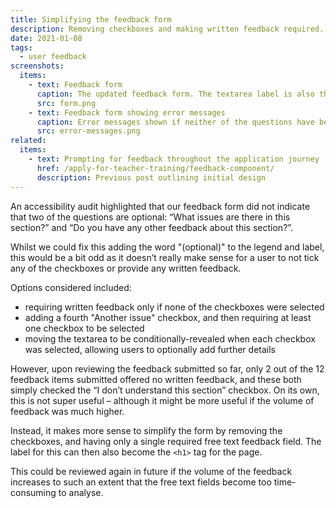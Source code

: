 ```yaml
---
title: Simplifying the feedback form
description: Removing checkboxes and making written feedback required.
date: 2021-01-08
tags:
  - user feedback
screenshots:
  items:
    - text: Feedback form
      caption: The updated feedback form. The textarea label is also the `<h1>` title for the page.
      src: form.png
    - text: Feedback form showing error messages
      caption: Error messages shown if neither of the questions have been answered.
      src: error-messages.png
related:
  items:
    - text: Prompting for feedback throughout the application journey
      href: /apply-for-teacher-training/feedback-component/
      description: Previous post outlining initial design
---
```


An accessibility audit highlighted that our feedback form did not indicate that two of the questions are optional: “What issues are there in this section?” and “Do you have any other feedback about this section?”.

Whilst we could fix this adding the word "(optional)" to the legend and label, this would be a bit odd as it doesn’t really make sense for a user to not tick any of the checkboxes or provide any written feedback.

Options considered included:

- requiring written feedback only if none of the checkboxes were selected
- adding a fourth "Another issue" checkbox, and then requiring at least one checkbox to be selected
- moving the textarea to be conditionally-revealed when each checkbox was selected, allowing users to optionally add further details

However, upon reviewing the feedback submitted so far, only 2 out of the 12 feedback items submitted offered no written feedback, and these both simply checked the “I don’t understand this section” checkbox. On its own, this is not super useful – although it might be more useful if the volume of feedback was much higher.

Instead, it makes more sense to simplify the form by removing the checkboxes, and having only a single required free text feedback field. The label for this can then also become the `<h1>` tag for the page.

This could be reviewed again in future if the volume of the feedback increases to such an extent that the free text fields become too time-consuming to analyse.
